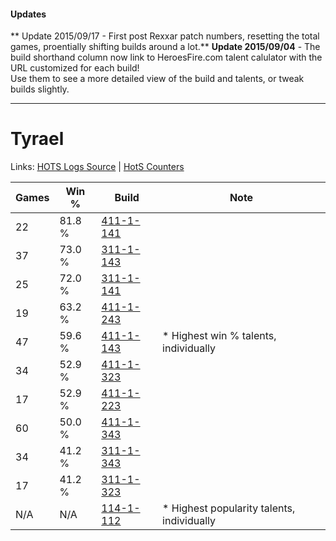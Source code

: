 #### Updates
** Update 2015/09/17 - First post Rexxar patch numbers, resetting the total games, proentially shifting builds around a lot.**
**Update 2015/09/04** - The build shorthand column now link to HeroesFire.com talent calulator with the URL customized for each build!  
Use them to see a more detailed view of the build and talents, or tweak builds slightly.

***

# Tyrael

Links: [HOTS Logs Source](https://www.hotslogs.com/Sitewide/HeroDetails?Hero=Tyrael) | [HotS Counters](http://hotscounters.com/#/hero/Tyrael)

Games  | Win %  | Build     | Note
-----  | -----  | -----     | ----
22     | 81.8 % | [411-1-141](http://www.heroesfire.com/hots/talent-calculator/tyrael#rr6b) | 
37     | 73.0 % | [311-1-143](http://www.heroesfire.com/hots/talent-calculator/tyrael#o0zd) | 
25     | 72.0 % | [311-1-141](http://www.heroesfire.com/hots/talent-calculator/tyrael#o0zb) | 
19     | 63.2 % | [411-1-243](http://www.heroesfire.com/hots/talent-calculator/tyrael#rr8B) | 
47     | 59.6 % | [411-1-143](http://www.heroesfire.com/hots/talent-calculator/tyrael#rr6d) | * Highest win % talents, individually
34     | 52.9 % | [411-1-323](http://www.heroesfire.com/hots/talent-calculator/tyrael#rr9R) | 
17     | 52.9 % | [411-1-223](http://www.heroesfire.com/hots/talent-calculator/tyrael#rr7t) | 
60     | 50.0 % | [411-1-343](http://www.heroesfire.com/hots/talent-calculator/tyrael#rr9l) | 
34     | 41.2 % | [311-1-343](http://www.heroesfire.com/hots/talent-calculator/tyrael#o10l) | 
17     | 41.2 % | [311-1-323](http://www.heroesfire.com/hots/talent-calculator/tyrael#o10R) | 
N/A    | N/A    | [114-1-112](http://www.heroesfire.com/hots/talent-calculator/tyrael#gV_u) | * Highest popularity talents, individually
